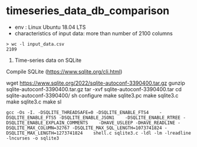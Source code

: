 # timeseries_data_db_comparison


- env : Linux Ubuntu 18.04 LTS
- characteristics of input data: more than number of 2100 columns

```
> wc -l input_data.csv 
2109
````


1. Time-series data on SQLite

Compile SQLite (https://www.sqlite.org/cli.html)


wget https://www.sqlite.org/2022/sqlite-autoconf-3390400.tar.gz
gunzip sqlite-autoconf-3390400.tar.gz 
tar -xvf sqlite-autoconf-3390400.tar 
cd sqlite-autoconf-3390400/
sh configure
make sqlite3.pc 
make sqlite3.c
make sqlite3.c
make
sl
```
gcc -Os -I. -DSQLITE_THREADSAFE=0 -DSQLITE_ENABLE_FTS4    -DSQLITE_ENABLE_FTS5 -DSQLITE_ENABLE_JSON1    -DSQLITE_ENABLE_RTREE -DSQLITE_ENABLE_EXPLAIN_COMMENTS    -DHAVE_USLEEP -DHAVE_READLINE -DSQLITE_MAX_COLUMN=32767 -DSQLITE_MAX_SQL_LENGTH=1073741824 -DSQLITE_MAX_LENGTH=1273741824    shell.c sqlite3.c -ldl -lm -lreadline -lncurses -o sqlite3

```





